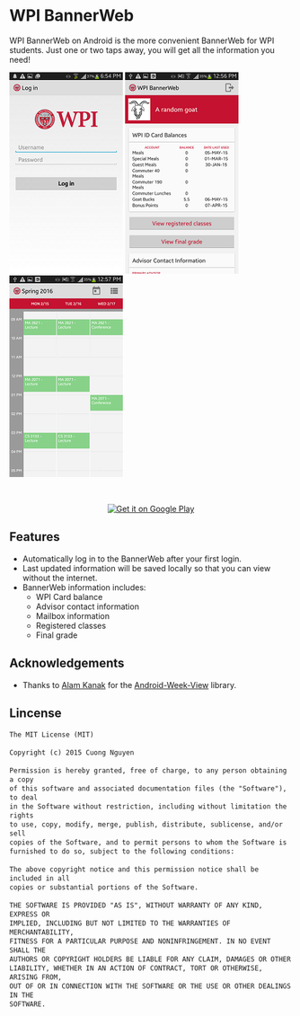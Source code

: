# WPI BannerWeb

WPI BannerWeb on Android is the more convenient BannerWeb for WPI students. Just one or two taps away, you will get all the information you need!

![Login Screen](/screenshots/login.png "Login Screen") 
![Dashboard Screen](/screenshots/dashboard.png "Dashboard Screen")
![Calendar](/screenshots/calendar.png "Calendar Screen")


<br/>
<p align="center">
<a href="https://play.google.com/store/apps/details?id=com.cuongnd.wpibannerweb">
  <img alt="Get it on Google Play"
       src="https://developer.android.com/images/brand/en_generic_rgb_wo_60.png" />
</a>
</p>

## Features
* Automatically log in to the BannerWeb after your first login. 
* Last updated information will be saved locally so that you can view without the internet.
* BannerWeb information includes: 
	- WPI Card balance
	- Advisor contact information 
	- Mailbox information
	- Registered classes
	- Final grade

## Acknowledgements

* Thanks to [Alam Kanak](https://github.com/alamkanak) for the [Android-Week-View](https://github.com/alamkanak/Android-Week-View) library.

## Lincense

	The MIT License (MIT)

	Copyright (c) 2015 Cuong Nguyen

	Permission is hereby granted, free of charge, to any person obtaining a copy
	of this software and associated documentation files (the "Software"), to deal
	in the Software without restriction, including without limitation the rights
	to use, copy, modify, merge, publish, distribute, sublicense, and/or sell
	copies of the Software, and to permit persons to whom the Software is
	furnished to do so, subject to the following conditions:

	The above copyright notice and this permission notice shall be included in all
	copies or substantial portions of the Software.

	THE SOFTWARE IS PROVIDED "AS IS", WITHOUT WARRANTY OF ANY KIND, EXPRESS OR
	IMPLIED, INCLUDING BUT NOT LIMITED TO THE WARRANTIES OF MERCHANTABILITY,
	FITNESS FOR A PARTICULAR PURPOSE AND NONINFRINGEMENT. IN NO EVENT SHALL THE
	AUTHORS OR COPYRIGHT HOLDERS BE LIABLE FOR ANY CLAIM, DAMAGES OR OTHER
	LIABILITY, WHETHER IN AN ACTION OF CONTRACT, TORT OR OTHERWISE, ARISING FROM,
	OUT OF OR IN CONNECTION WITH THE SOFTWARE OR THE USE OR OTHER DEALINGS IN THE
	SOFTWARE.
